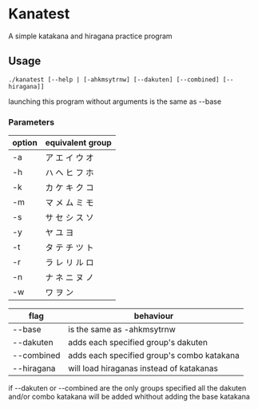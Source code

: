 # Kanatest

A simple katakana and hiragana practice program

## Usage

    ./kanatest [--help | [-ahkmsytrnw] [--dakuten] [--combined] [--hiragana]]

launching this program without arguments is the same as --base

### Parameters

option | equivalent group
-------|-----------------
-a | ア エ イ ウ オ
-h | ハ ヘ ヒ フ ホ
-k | カ ケ キ ク コ
-m | マ メ ム ミ モ
-s | サ セ シ ス ソ
-y | ヤ ユ ヨ
-t | タ テ チ ツ ト
-r | ラ レ リ ル ロ
-n | ナ ネ ニ ヌ ノ
-w | ワ ヲ ン

flag | behaviour
-----|----------
--base | is the same as -ahkmsytrnw
--dakuten | adds each specified group's dakuten
--combined | adds each specified group's combo katakana
--hiragana | will load hiraganas instead of katakanas

if --dakuten or --combined are the only
groups specified all the dakuten and/or combo
katakana will be added whithout adding the base katakana

